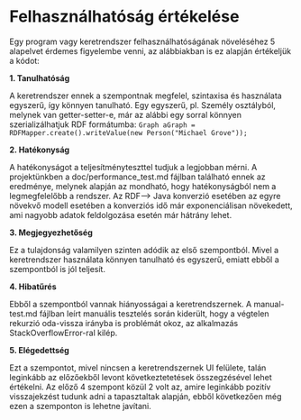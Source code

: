 # Felhasználhatóság értékelése

Egy program vagy keretrendszer felhasználhatóságának növeléséhez 5 alapelvet érdemes figyelembe venni, az alábbiakban is ez alapján értékeljük a kódot:

**1. Tanulhatóság**

A keretrendszer ennek a szempontnak megfelel, szintaxisa és használata egyszerű, így könnyen tanulható. Egy egyszerű, pl. Személy osztályból, melynek van getter-setter-e, már az alábbi egy sorral könnyen szerializálhatjuk RDF formátumba: 
`Graph aGraph = RDFMapper.create().writeValue(new Person("Michael Grove"));`

**2. Hatékonyság**

A hatékonyságot a teljesítményteszttel tudjuk a legjobban mérni. A projektünkben a doc/performance_test.md fájlban található ennek az eredménye, melynek alapján az mondható, hogy hatékonyságból nem a legmegfelelőbb a rendszer. Az RDF--> Java konverzió esetében az egyre növekvő modell esetében a konverziós idő már exponenciálisan növekedett, ami nagyobb adatok feldolgozása esetén már hátrány lehet. 

**3. Megjegyezhetőség**

Ez a tulajdonság valamilyen szinten adódik az első szempontból. Mivel a keretrendszer használata könnyen tanulható és egyszerű, emiatt ebből a szempontból is jól teljesít.

**4. Hibatűrés**

Ebből a szempontból vannak hiányosságai a keretrendszernek. A manual-test.md fájlban leírt manuális tesztelés során kiderült, hogy a végtelen rekurzió oda-vissza irányba is problémát okoz, az alkalmazás StackOverflowError-ral kilép. 

**5. Elégedettség**

Ezt a szempontot, mivel nincsen a keretrendszernek UI felülete, talán leginkább az előzőekből levont következtetetések összegzésével lehet értékelni. Az előző 4 szempont közül 2 volt az, amire leginkább pozitív visszajekzést tudunk adni a tapasztaltak alapján, ebből következően még ezen a szemponton is lehetne javítani. 
